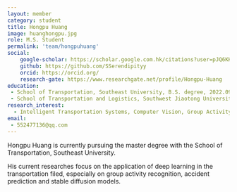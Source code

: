 ```yaml
---
layout: member
category: student
title: Hongpu Huang
image: huanghongpu.jpg
role: M.S. Student
permalink: 'team/hongpuhuang'
social:
    google-scholar: https://scholar.google.com.hk/citations?user=pJQ6KKsAAAAJ&hl=zh-CN
    github: https://github.com/SSerendipityy
    orcid: https://orcid.org/
    research-gate: https://www.researchgate.net/profile/Hongpu-Huang
education:
 - School of Transportation, Southeast University, B.S. degree, 2022.09-2025.06 (expected)
 - School of Transportation and Logistics, Southwest Jiaotong University, Bachelor's, 2018.09-2022.06
research_interest: 
  - Intelligent Transportation Systems, Computer Vision, Group Activity Recognition, Traffic Scenario Understanding, Accident Prediction
email:
 - 552477136@qq.com
---
```


Hongpu Huang is currently pursuing the master degree with the School of Transportation, Southeast University. 

His current researches focus on the application of deep learning in the transportation filed, especially on group activity recognition, accident prediction and stable diffusion models.
